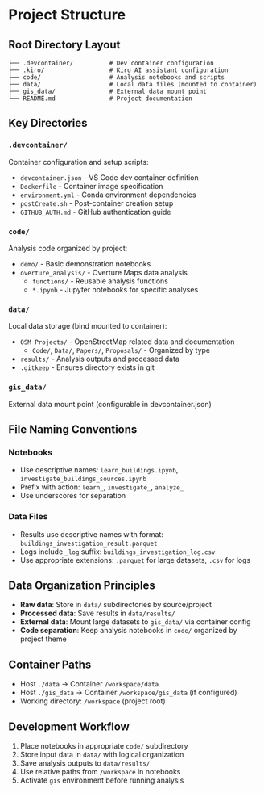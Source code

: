 # Project Structure

## Root Directory Layout
```
├── .devcontainer/          # Dev container configuration
├── .kiro/                  # Kiro AI assistant configuration
├── code/                   # Analysis notebooks and scripts
├── data/                   # Local data files (mounted to container)
├── gis_data/               # External data mount point
└── README.md               # Project documentation
```

## Key Directories

### `.devcontainer/`
Container configuration and setup scripts:
- `devcontainer.json` - VS Code dev container definition
- `Dockerfile` - Container image specification
- `environment.yml` - Conda environment dependencies
- `postCreate.sh` - Post-container creation setup
- `GITHUB_AUTH.md` - GitHub authentication guide

### `code/`
Analysis code organized by project:
- `demo/` - Basic demonstration notebooks
- `overture_analysis/` - Overture Maps data analysis
  - `functions/` - Reusable analysis functions
  - `*.ipynb` - Jupyter notebooks for specific analyses

### `data/`
Local data storage (bind mounted to container):
- `OSM Projects/` - OpenStreetMap related data and documentation
  - `Code/`, `Data/`, `Papers/`, `Proposals/` - Organized by type
- `results/` - Analysis outputs and processed data
- `.gitkeep` - Ensures directory exists in git

### `gis_data/`
External data mount point (configurable in devcontainer.json)

## File Naming Conventions

### Notebooks
- Use descriptive names: `learn_buildings.ipynb`, `investigate_buildings_sources.ipynb`
- Prefix with action: `learn_`, `investigate_`, `analyze_`
- Use underscores for separation

### Data Files
- Results use descriptive names with format: `buildings_investigation_result.parquet`
- Logs include `_log` suffix: `buildings_investigation_log.csv`
- Use appropriate extensions: `.parquet` for large datasets, `.csv` for logs

## Data Organization Principles
- **Raw data**: Store in `data/` subdirectories by source/project
- **Processed data**: Save results in `data/results/`
- **External data**: Mount large datasets to `gis_data/` via container config
- **Code separation**: Keep analysis notebooks in `code/` organized by project theme

## Container Paths
- Host `./data` → Container `/workspace/data`
- Host `./gis_data` → Container `/workspace/gis_data` (if configured)
- Working directory: `/workspace` (project root)

## Development Workflow
1. Place notebooks in appropriate `code/` subdirectory
2. Store input data in `data/` with logical organization
3. Save analysis outputs to `data/results/`
4. Use relative paths from `/workspace` in notebooks
5. Activate `gis` environment before running analysis